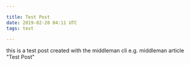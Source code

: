 ```yaml
---

title: Test Post
date: 2019-02-28 04:11 UTC
tags: test

---
```

this is a test post created with the middleman cli e.g. middleman article "Test Post"


